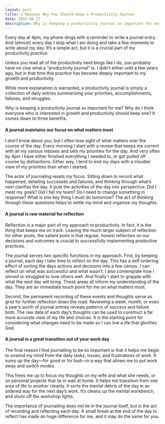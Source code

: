 ```yaml
---
layout: post
title: 3 Reasons Why You Should Keep a Productivity Journal
date: 2016-06-27
description: Why is keeping a productivity journal so important for me? Why do I think everyone who is interested in growth and productivity should keep a journal? I keep a journal for three simple reasons.
---
```

Every day at 4pm, my phone dings with a reminder to write a journal entry. And (almost) every day I stop what I am doing and take a few moments to write about my day. It’s a simple act, but it is a crucial part of my productivity practice.

Unless you read all of the productivity nerd blogs like I do, you probably have no clue what a “productivity journal” is. I didn’t either until a few years ago, but in that time this practice has become deeply important to my growth and productivity. 

While more explanation is warranted, a productivity journal is simply a collection of daily entries summarizing your priorities, accomplishments, failures, and struggles.

Why is keeping a productivity journal so important for me? Why do I think everyone who is interested in growth and productivity should keep one? It comes down to three benefits.

#### A journal maintains our focus on what matters most

I don’t know about you, but I often lose sight of what matters over the course of the day. Every morning I start with a review that keeps me current with all my various inboxes and sets my priorities for the day. And very often by 4pm I have either finished everything I needed to, or got pulled off course by distractions. Either way, I tend to end my days with a cloudier view of my priorities than when I started.

The actor of journaling resets my focus. Sitting down to record what happened, detailing successes and failures, and thinking through what’s next clarifies the day. It puts the activities of the day into perspective. Did I meet my goals? Did I fail my team? Do I need to change something in response? What is one key thing I must do tomorrow? The act of thinking through these questions helps to settle my mind and organize my thoughts.

#### A journal is raw material for reflection

Reflection is a major part of my approach to productivity. In fact, it is the thing that keeps me on track. Leaving the much larger subject of reflection for other posts, the salient point is that regular, honest reflection on our decisions and outcomes is crucial to successfully implementing productive practices.

The journal serves two specific functions in my approach. First, by keeping a journal, each day I take time to reflect on the day. This has a self-ordering effect of sorting the days actions and decisions into a few camps. I can reflect on what was successful and what wasn’t. I also contemplate how I sinned or struggled to love others well. And finally I start to grapple with what the next day will bring. These areas all inform my understanding of the day. They are an immediate touch point for me on what matters most.

Second, the permanent recording of these events and thoughts serve as grist for further reflection down the road. Reviewing a week, month, or even a year’s worth of journal entries reveals patterns of success and failure both. The raw data of each day’s thoughts can be used to construct a far more accurate view of my life and choices. It is the starting point for considering what changes need to be made so I can live a life that glorifies God.

#### A journal is a great transition out of your work day

The final reason I find journalling to be so important is that it helps me begin to unwind my mind from the daily tasks, issues, and frustrations of work. It sums up the day—for good or for bad—in a way that allows me to put work away and switch modes. 

This frees me up to focus my thoughts on my wife and what she needs, or on personal projects that lie in wait at home. It helps me transition from one area of life to another cleanly. It sorts the mental debris of the day in an ordered way for the next day’s work. It’s cleans up the mental workbench, and shuts off the workshop lights.

The importance of journalling does not lie in the journal itself, but in the act of recording and reflecting each day. A small break at the end of the day to reflect has made an huge difference for me, and it may do the same for you.